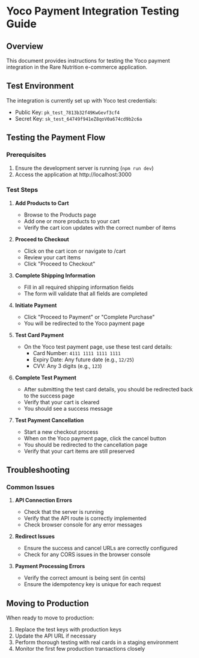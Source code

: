 # Yoco Payment Integration Testing Guide

## Overview
This document provides instructions for testing the Yoco payment integration in the Rare Nutrition e-commerce application.

## Test Environment
The integration is currently set up with Yoco test credentials:
- Public Key: `pk_test_7813b32f49KwGevf3cf4`
- Secret Key: `sk_test_64749f941eZ8qoV0a674cd9b2c6a`

## Testing the Payment Flow

### Prerequisites
1. Ensure the development server is running (`npm run dev`)
2. Access the application at http://localhost:3000

### Test Steps

1. **Add Products to Cart**
   - Browse to the Products page
   - Add one or more products to your cart
   - Verify the cart icon updates with the correct number of items

2. **Proceed to Checkout**
   - Click on the cart icon or navigate to /cart
   - Review your cart items
   - Click "Proceed to Checkout"

3. **Complete Shipping Information**
   - Fill in all required shipping information fields
   - The form will validate that all fields are completed

4. **Initiate Payment**
   - Click "Proceed to Payment" or "Complete Purchase"
   - You will be redirected to the Yoco payment page

5. **Test Card Payment**
   - On the Yoco test payment page, use these test card details:
     - Card Number: `4111 1111 1111 1111`
     - Expiry Date: Any future date (e.g., `12/25`)
     - CVV: Any 3 digits (e.g., `123`)

6. **Complete Test Payment**
   - After submitting the test card details, you should be redirected back to the success page
   - Verify that your cart is cleared
   - You should see a success message

7. **Test Payment Cancellation**
   - Start a new checkout process
   - When on the Yoco payment page, click the cancel button
   - You should be redirected to the cancellation page
   - Verify that your cart items are still preserved

## Troubleshooting

### Common Issues

1. **API Connection Errors**
   - Check that the server is running
   - Verify that the API route is correctly implemented
   - Check browser console for any error messages

2. **Redirect Issues**
   - Ensure the success and cancel URLs are correctly configured
   - Check for any CORS issues in the browser console

3. **Payment Processing Errors**
   - Verify the correct amount is being sent (in cents)
   - Ensure the idempotency key is unique for each request

## Moving to Production

When ready to move to production:

1. Replace the test keys with production keys
2. Update the API URL if necessary
3. Perform thorough testing with real cards in a staging environment
4. Monitor the first few production transactions closely